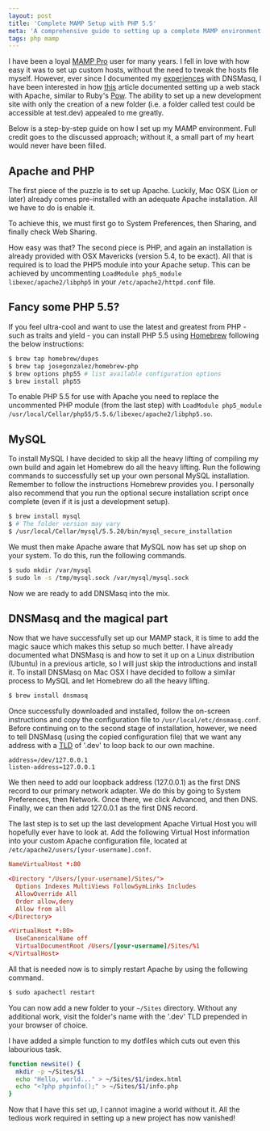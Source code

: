 ```yaml
---
layout: post
title: 'Complete MAMP Setup with PHP 5.5'
meta: 'A comprehensive guide to setting up a complete MAMP environment with PHP 5.5, MySQL, and DNSMasq using Homebrew on macOS.'
tags: php mamp
---
```


I have been a loyal [MAMP Pro](http://www.mamp.info/en/mamp-pro/) user for many years.
I fell in love with how easy it was to set up custom hosts, without the need to tweak the hosts file myself.
However, ever since I documented my [experiences](http://eddmann.com/posts/dnsmasq-your-local-development-dns/) with DNSMasq, I have been interested in how [this](http://davidwinter.me/articles/2011/06/18/simple-local-web-development-with-apache-and-dnsmasq/) article documented setting up a web stack with Apache, similar to Ruby's [Pow](http://pow.cx/).
The ability to set up a new development site with only the creation of a new folder (i.e. a folder called test could be accessible at test.dev) appealed to me greatly.

<!--more-->

Below is a step-by-step guide on how I set up my MAMP environment.
Full credit goes to the discussed approach; without it, a small part of my heart would never have been filled.

## Apache and PHP

The first piece of the puzzle is to set up Apache.
Luckily, Mac OSX (Lion or later) already comes pre-installed with an adequate Apache installation.
All we have to do is enable it.

To achieve this, we must first go to System Preferences, then Sharing, and finally check Web Sharing.

How easy was that?
The second piece is PHP, and again an installation is already provided with OSX Mavericks (version 5.4, to be exact).
All that is required is to load the PHP5 module into your Apache setup.
This can be achieved by uncommenting `LoadModule php5_module libexec/apache2/libphp5` in your `/etc/apache2/httpd.conf` file.

## Fancy some PHP 5.5?

If you feel ultra-cool and want to use the latest and greatest from PHP - such as traits and yield - you can install PHP 5.5 using [Homebrew](http://brew.sh/) following the below instructions:

```bash
$ brew tap homebrew/dupes
$ brew tap josegonzalez/homebrew-php
$ brew options php55 # list available configuration options
$ brew install php55
```

To enable PHP 5.5 for use with Apache you need to replace the uncommented PHP module (from the last step) with `LoadModule php5_module /usr/local/Cellar/php55/5.5.6/libexec/apache2/libphp5.so`.

## MySQL

To install MySQL I have decided to skip all the heavy lifting of compiling my own build and again let Homebrew do all the heavy lifting.
Run the following commands to successfully set up your own personal MySQL installation.
Remember to follow the instructions Homebrew provides you.
I personally also recommend that you run the optional secure installation script once complete (even if it is just a development setup).

```bash
$ brew install mysql
$ # The folder version may vary
$ /usr/local/Cellar/mysql/5.5.20/bin/mysql_secure_installation
```

We must then make Apache aware that MySQL now has set up shop on your system.
To do this, run the following commands.

```bash
$ sudo mkdir /var/mysql
$ sudo ln -s /tmp/mysql.sock /var/mysql/mysql.sock
```

Now we are ready to add DNSMasq into the mix.

## DNSMasq and the magical part

Now that we have successfully set up our MAMP stack, it is time to add the magic sauce which makes this setup so much better.
I have already documented what DNSMasq is and how to set it up on a Linux distribution (Ubuntu) in a previous article, so I will just skip the introductions and install it.
To install DNSMasq on Mac OSX I have decided to follow a similar process to MySQL and let Homebrew do all the heavy lifting.

```bash
$ brew install dnsmasq
```

Once successfully downloaded and installed, follow the on-screen instructions and copy the configuration file to `/usr/local/etc/dnsmasq.conf`.
Before continuing on to the second stage of installation, however, we need to tell DNSMasq (using the copied configuration file) that we want any address with a [TLD](http://en.wikipedia.org/wiki/Top-level_domain) of '.dev' to loop back to our own machine.

```text
address=/dev/127.0.0.1
listen-address=127.0.0.1
```

We then need to add our loopback address (127.0.0.1) as the first DNS record to our primary network adapter.
We do this by going to System Preferences, then Network.
Once there, we click Advanced, and then DNS.
Finally, we can then add 127.0.0.1 as the first DNS record.

The last step is to set up the last development Apache Virtual Host you will hopefully ever have to look at.
Add the following Virtual Host information into your custom Apache configuration file, located at `/etc/apache2/users/[your-username].conf`.

```conf
NameVirtualHost *:80

<Directory "/Users/[your-username]/Sites/">
  Options Indexes MultiViews FollowSymLinks Includes
  AllowOverride All
  Order allow,deny
  Allow from all
</Directory>

<VirtualHost *:80>
  UseCanonicalName off
  VirtualDocumentRoot /Users/[your-username]/Sites/%1
</VirtualHost>
```

All that is needed now is to simply restart Apache by using the following command.

```bash
$ sudo apachectl restart
```

You can now add a new folder to your `~/Sites` directory.
Without any additional work, visit the folder's name with the '.dev' TLD prepended in your browser of choice.

I have added a simple function to my dotfiles which cuts out even this labourious task.

```bash
function newsite() {
  mkdir -p ~/Sites/$1
  echo "Hello, world..." > ~/Sites/$1/index.html
  echo "<?php phpinfo();" > ~/Sites/$1/info.php
}
```

Now that I have this set up, I cannot imagine a world without it.
All the tedious work required in setting up a new project has now vanished!
